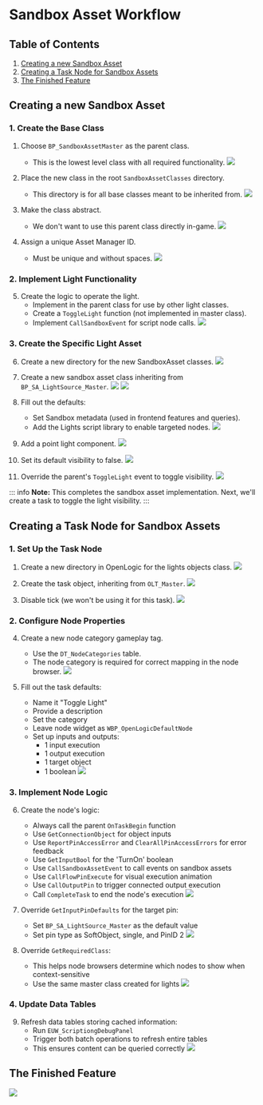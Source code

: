 # Sandbox Asset Workflow

## Table of Contents

1. [Creating a new Sandbox Asset](#creating-a-new-sandbox-asset)
2. [Creating a Task Node for Sandbox Assets](#creating-a-task-node-for-sandbox-assets)
3. [The Finished Feature](#the-finished-feature)

## Creating a new Sandbox Asset

### 1. Create the Base Class

1. Choose `BP_SandboxAssetMaster` as the parent class.
   - This is the lowest level class with all required functionality.
   ![](/1_SAWF.webp)

2. Place the new class in the root `SandboxAssetClasses` directory.
   - This directory is for all base classes meant to be inherited from.
   ![](/2_SAWF.webp)

3. Make the class abstract.
   - We don't want to use this parent class directly in-game.
   ![](/3_SAWF.webp)

4. Assign a unique Asset Manager ID.
   - Must be unique and without spaces.
   ![](/25_SAWF.webp)

### 2. Implement Light Functionality

5. Create the logic to operate the light.
   - Implement in the parent class for use by other light classes.
   - Create a `ToggleLight` function (not implemented in master class).
   - Implement `CallSandboxEvent` for script node calls.
   ![](/15_SAWF.webp)

### 3. Create the Specific Light Asset

6. Create a new directory for the new SandboxAsset classes.
   ![](/4_SAWF.webp)

7. Create a new sandbox asset class inheriting from `BP_SA_LightSource_Master`.
   ![](/5_SAWF.webp)
   ![](/6_SAWF.webp)

8. Fill out the defaults:
   - Set Sandbox metadata (used in frontend features and queries).
   - Add the Lights script library to enable targeted nodes.
   ![](/12_SAWF.webp)

9. Add a point light component.
   ![](/23_SAWF.webp)

10. Set its default visibility to false.
    ![](/24_SAWF.webp)

11. Override the parent's `ToggleLight` event to toggle visibility.
    ![](/16_SAWF.webp)

::: info
**Note:** This completes the sandbox asset implementation. Next, we'll create a task to toggle the light visibility.
:::

## Creating a Task Node for Sandbox Assets

### 1. Set Up the Task Node

1. Create a new directory in OpenLogic for the lights objects class.
   ![](/7_SAWF.webp)

2. Create the task object, inheriting from `OLT_Master`.
   ![](/8_SAWF.webp)

3. Disable tick (we won't be using it for this task).
   ![](/9_SAWF.webp)

### 2. Configure Node Properties

4. Create a new node category gameplay tag.
   - Use the `DT_NodeCategories` table.
   - The node category is required for correct mapping in the node browser.
   ![](/10_SAWF.webp)

5. Fill out the task defaults:
   - Name it "Toggle Light"
   - Provide a description
   - Set the category
   - Leave node widget as `WBP_OpenLogicDefaultNode`
   - Set up inputs and outputs:
     - 1 input execution
     - 1 output execution
     - 1 target object
     - 1 boolean
   ![](/13_SAWF.webp)

### 3. Implement Node Logic

6. Create the node's logic:
   - Always call the parent `OnTaskBegin` function
   - Use `GetConnectionObject` for object inputs
   - Use `ReportPinAccessError` and `ClearAllPinAccessErrors` for error feedback
   - Use `GetInputBool` for the 'TurnOn' boolean
   - Use `CallSandboxAssetEvent` to call events on sandbox assets
   - Use `CallFlowPinExecute` for visual execution animation
   - Use `CallOutputPin` to trigger connected output execution
   - Call `CompleteTask` to end the node's execution
   ![](/14_SAWF.webp)

7. Override `GetInputPinDefaults` for the target pin:
   - Set `BP_SA_LightSource_Master` as the default value
   - Set pin type as SoftObject, single, and PinID 2
   ![](/20_SAWF.webp)

8. Override `GetRequiredClass`:
   - This helps node browsers determine which nodes to show when context-sensitive
   - Use the same master class created for lights
   ![](/21_SAWF.webp)

### 4. Update Data Tables

9. Refresh data tables storing cached information:
   - Run `EUW_ScriptiongDebugPanel`
   - Trigger both batch operations to refresh entire tables
   - This ensures content can be queried correctly
   ![](/17_SAWF.webp)

## The Finished Feature

![](/Sandbox_Light_Script.gif)